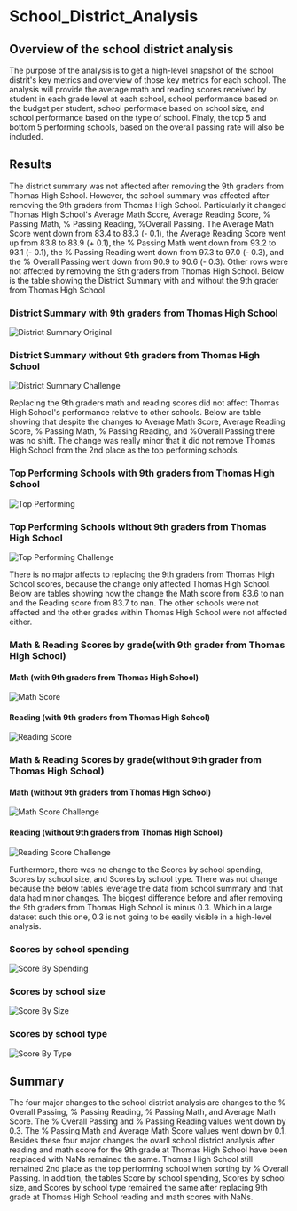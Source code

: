 # School_District_Analysis

## Overview of the school district analysis
The purpose of the analysis is to get a high-level snapshot of the school distrit's key metrics and overview of those key metrics for each school. The analysis will provide the average math and reading scores received by student in each grade level at each school, school performance based on the budget per student, school performace based on school size, and school performance based on the type of school. Finaly, the top 5 and bottom 5 performing schools, based on the overall passing rate will also be included.

## Results
The district summary was not affected after removing the 9th graders from Thomas High School. However, the school summary was affected after removing the 9th graders from Thomas High School. Particularly it changed Thomas High School's Average Math Score, Average Reading Score, % Passing Math, % Passing Reading, %Overall Passing. The Average Math Score went down from 83.4 to 83.3 (- 0.1), the Average Reading Score went up from 83.8 to 83.9 (+ 0.1), the % Passing Math went down from 93.2 to 93.1 (- 0.1), the % Passing Reading went down from 97.3 to 97.0 (- 0.3), and the % Overall Passing went down from 90.9 to 90.6 (- 0.3). Other rows were not affected by removing the 9th graders from Thomas High School. Below is the table showing the District Summary with and without the 9th grader from Thomas High School

### District Summary with 9th graders from Thomas High School
![District Summary Original](./Resources/school_summary.png)

### District Summary without 9th graders from Thomas High School
![District Summary Challenge](./Resources/school_summary_challenge.png)

Replacing the 9th graders math and reading scores did not affect Thomas High School's performance relative to other schools. Below are table showing that despite the changes to Average Math Score, Average Reading Score, % Passing Math, % Passing Reading, and %Overall Passing there was no shift. The change was really minor that it did not remove Thomas High School from the 2nd place as the top performing schools.

### Top Performing Schools with 9th graders from Thomas High School
![Top Performing](./Resources/top_performing.png)

### Top Performing Schools without 9th graders from Thomas High School
![Top Performing Challenge](./Resources/top_performing_challenge.png)

There is no major affects to replacing the 9th graders from Thomas High School scores, because the change only affected Thomas High School. Below are tables showing how the change the Math score from 83.6 to nan and the Reading score from 83.7 to nan. The other schools were not affected and the other grades within Thomas High School were not affected either.

### Math & Reading Scores by grade(with 9th grader from Thomas High School)
#### Math (with 9th graders from Thomas High School)
![Math Score](./Resources/math_performance_grade.png)

#### Reading (with 9th graders from Thomas High School)
![Reading Score](./Resources/reading_performance_grade.png)

### Math & Reading Scores by grade(without 9th grader from Thomas High School)
#### Math (without 9th graders from Thomas High School)
![Math Score Challenge](./Resources/math_performance_grade_challenge.png)

#### Reading (without 9th graders from Thomas High School)
![Reading Score Challenge](./Resources/reading_performance_grade_challenge.png)

Furthermore, there was no change to the Scores by school spending, Scores by school size, and Scores by school type. There was not change because the below tables leverage the data from school summary and that data had minor changes. The biggest difference before and after removing the 9th graders from Thomas High School is minus 0.3. Which in a large dataset such this one, 0.3 is not going to be easily visible in a high-level analysis.

### Scores by school spending
![Score By Spending](./Resources/score_by_spending.png)

### Scores by school size
![Score By Size](./Resources/score_by_size.png)

### Scores by school type
![Score By Type](./Resources/score_by_type.png)
  
## Summary
The four major changes to the school district analysis are changes to the % Overall Passing, % Passing Reading, % Passing Math, and Average Math Score. The % Overall Passing and % Passing Reading values went down by 0.3. The % Passing Math and Average Math Score values went down by 0.1. Besides these four major changes the ovarll school district analysis after reading and math score for the 9th grade at Thomas High School have been reaplaced with NaNs remained the same. Thomas High School still remained 2nd place as the top performing school when sorting by % Overall Passing. In addition, the tables Score by school spending, Scores by school size, and Scores by school type remained the same after replacing 9th grade at Thomas High School reading and math scores with NaNs.
